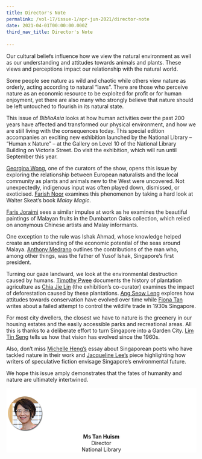 ```yaml
---
title: Director's Note
permalink: /vol-17/issue-1/apr-jun-2021/director-note
date: 2021-04-01T00:00:00.000Z
third_nav_title: Director's Note

---
```


Our cultural beliefs influence how we view the natural environment as well as our understanding and attitudes towards animals and plants. These views and perceptions impact our relationship with the natural world.

Some people see nature as wild and chaotic while others view nature as orderly, acting according to natural “laws”. There are those who perceive nature as an economic resource to be exploited for profit or for human enjoyment, yet there are also many who strongly believe that nature should be left untouched to flourish in its natural state. 

This issue of *BiblioAsia* looks at how human activities over the past 200 years have affected and transformed our physical environment, and how we are still living with the consequences today. This special edition accompanies an exciting new exhibition launched by the National Library – “Human x Nature” – at the Gallery on Level 10 of the National Library Building on Victoria Street. Do visit the exhibition, which will run until September this year.

[Georgina Wong](https://nlb-ba-staging.netlify.app/vol-17/issue-1/apr-jun-2021/humanxnature), one of the curators of the show, opens this issue by exploring the relationship between European naturalists and the local community as plants and animals new to the West were uncovered. Not unexpectedly, indigenous input was often played down, dismissed, or exoticised. [Farish Noor](https://nlb-ba-staging.netlify.app/vol-17/issue-1/apr-jun-2021/malay-magic) examines this phenomenon by taking a hard look at Walter Skeat’s book *Malay Magic*.

[Faris Joraimi](https://nlb-ba-staging.netlify.app/vol-17/issue-1/apr-jun-2021/malayan-fruits) sees a similar impulse at work as he examines the beautiful paintings of Malayan fruits in the Dumbarton Oaks collection, which relied on anonymous Chinese artists and Malay informants.

One exception to the rule was Ishak Ahmad, whose knowledge helped create an understanding of the economic potential of the seas around Malaya. [Anthony Medrano](https://nlb-ba-staging.netlify.app/vol-17/issue-1/apr-jun-2021/ishak-ahmad) outlines the contributions of the man who, among other things, was the father of Yusof Ishak, Singapore’s first president.

Turning our gaze landward, we look at the environmental destruction caused by humans. [Timothy Pwee](https://nlb-ba-staging.netlify.app/vol-17/issue-1/apr-jun-2021/agriculture) documents the history of plantation agriculture as [Chia Jie Lin](https://nlb-ba-staging.netlify.app/vol-17/issue-1/apr-jun-2021/deforestation) (the exhibition’s co-curator) examines the impact of deforestation caused by these plantations. [Ang Seow Leng](https://nlb-ba-staging.netlify.app/vol-17/issue-1/apr-jun-2021/nature) explores how attitudes towards conservation have evolved over time while [Fiona Tan](https://nlb-ba-staging.netlify.app/vol-17/issue-1/apr-jun-2021/beastly-business) writes about a failed attempt to control the wildlife trade in 1930s Singapore.

For most city dwellers, the closest we have to nature is the greenery in our housing estates and the easily accessible parks and recreational areas. All this is thanks to a deliberate effort to turn Singapore into a Garden City. [Lim Tin Seng](https://nlb-ba-staging.netlify.app/vol-17/issue-1/apr-jun-2021/greening) tells us how that vision has evolved since the 1960s.

Also, don’t miss [Michelle Heng’s](https://nlb-ba-staging.netlify.app/vol-17/issue-1/apr-jun-2021/poetry) essay about Singaporean poets who have tackled nature in their work and [Jacqueline Lee’s](https://nlb-ba-staging.netlify.app/vol-17/issue-1/apr-jun-2021/manvsnature) piece highlighting how writers of speculative fiction envisage Singapore’s environmental future.

We hope this issue amply demonstrates that the fates of humanity and nature are ultimately intertwined.

<div style="background-color: white;">
<br/>
<img src="/images/Vol-16-issue-4/authors/Tan_Huism.png" style="width: 100px; height: 100px;" />
<center><b>Ms Tan Huism</b><br>Director<br>National Library</center>
</div>